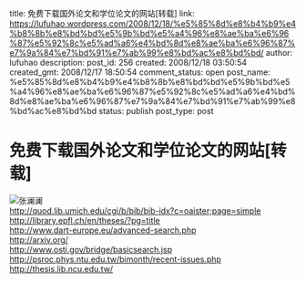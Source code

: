 title: 免费下载国外论文和学位论文的网站[转载]
link: https://lufuhao.wordpress.com/2008/12/18/%e5%85%8d%e8%b4%b9%e4%b8%8b%e8%bd%bd%e5%9b%bd%e5%a4%96%e8%ae%ba%e6%96%87%e5%92%8c%e5%ad%a6%e4%bd%8d%e8%ae%ba%e6%96%87%e7%9a%84%e7%bd%91%e7%ab%99%e8%bd%ac%e8%bd%bd/
author: lufuhao
description: 
post_id: 256
created: 2008/12/18 03:50:54
created_gmt: 2008/12/17 18:50:54
comment_status: open
post_name: %e5%85%8d%e8%b4%b9%e4%b8%8b%e8%bd%bd%e5%9b%bd%e5%a4%96%e8%ae%ba%e6%96%87%e5%92%8c%e5%ad%a6%e4%bd%8d%e8%ae%ba%e6%96%87%e7%9a%84%e7%bd%91%e7%ab%99%e8%bd%ac%e8%bd%bd
status: publish
post_type: post

# 免费下载国外论文和学位论文的网站[转载]

![张澜澜](http://blufiles.storage.msn.com/y1pUOtIdeCjOscdHeuK-2qgdefsGG4fZsXmTP2k1w_2zWke3gR0lw7BJd2meRB3peC0PWPWc5tSEhxsEtGAlO09Rw?PARTNER=WRITER)   
<http://quod.lib.umich.edu/cgi/b/bib/bib-idx?c=oaister;page=simple>  
<http://library.epfl.ch/en/theses/?pg=title>  
<http://www.dart-europe.eu/advanced-search.php>  
<http://arxiv.org/>  
<http://www.osti.gov/bridge/basicsearch.jsp>  
<http://psroc.phys.ntu.edu.tw/bimonth/recent-issues.php>  
<http://thesis.lib.ncu.edu.tw/>